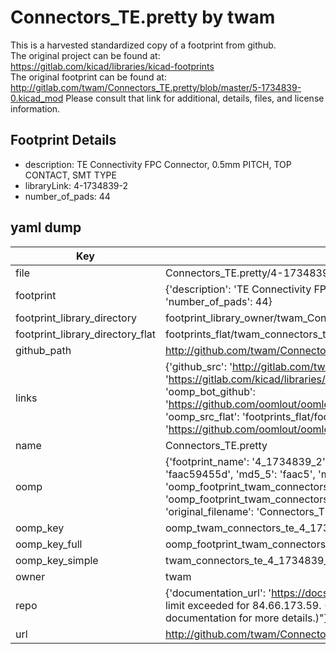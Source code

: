 # Connectors_TE.pretty by twam  
This is a harvested standardized copy of a footprint from github.  
The original project can be found at:  
https://gitlab.com/kicad/libraries/kicad-footprints  
The original footprint can be found at:
http://gitlab.com/twam/Connectors_TE.pretty/blob/master/5-1734839-0.kicad_mod
Please consult that link for additional, details, files, and license information.  
## Footprint Details
* description: TE Connectivity FPC Connector, 0.5mm PITCH, TOP CONTACT, SMT TYPE  
* libraryLink: 4-1734839-2  
* number_of_pads: 44  
## yaml dump  
| Key | Value |  
| --- | --- |  
| file | Connectors_TE.pretty/4-1734839-2.kicad_mod |  
| footprint | {'description': 'TE Connectivity FPC Connector, 0.5mm PITCH, TOP CONTACT, SMT TYPE', 'libraryLink': '4-1734839-2', 'number_of_pads': 44} |  
| footprint_library_directory | footprint_library_owner/twam_Connectors_TE.pretty |  
| footprint_library_directory_flat | footprints_flat/twam_connectors_te_4_1734839_2/working |  
| github_path | http://github.com/twam/Connectors_TE.pretty/blob/master/4-1734839-2.kicad_mod |  
| links | {'github_src': 'http://gitlab.com/twam/Connectors_TE.pretty/blob/master/5-1734839-0.kicad_mod', 'github_src_repo': 'https://gitlab.com/kicad/libraries/kicad-footprints', 'oomp_bot': 'footprints/twam_connectors_te_4_1734839_2/working', 'oomp_bot_github': 'https://github.com/oomlout/oomlout_oomp_footprint_bot/tree/main/footprints/twam_connectors_te_4_1734839_2/working', 'oomp_src_flat': 'footprints_flat/footprints_flat/twam_connectors_te_4_1734839_2/working', 'oomp_src_flat_github': 'https://github.com/oomlout/oomlout_oomp_footprint_src/tree/main/footprints_flat/twam_connectors_te_4_1734839_2/working'} |  
| name | Connectors_TE.pretty |  
| oomp | {'footprint_name': '4_1734839_2', 'library_name': 'connectors_te', 'md5': 'faac59455d2d16ea6a5653825d0ea8b1', 'md5_10': 'faac59455d', 'md5_5': 'faac5', 'md5_6': 'faac59', 'oomp_key': 'oomp_twam_connectors_te_4_1734839_2', 'oomp_key_extra': 'oomp_footprint_twam_connectors_te_4_1734839_2', 'oomp_key_full': 'oomp_footprint_twam_connectors_te_4_1734839_2_faac59', 'oomp_key_simple': 'twam_connectors_te_4_1734839_2', 'original_filename': 'Connectors_TE.pretty/4-1734839-2.kicad_mod', 'owner_name': 'twam'} |  
| oomp_key | oomp_twam_connectors_te_4_1734839_2 |  
| oomp_key_full | oomp_footprint_twam_connectors_te_4_1734839_2 |  
| oomp_key_simple | twam_connectors_te_4_1734839_2 |  
| owner | twam |  
| repo | {'documentation_url': 'https://docs.github.com/rest/overview/resources-in-the-rest-api#rate-limiting', 'message': "API rate limit exceeded for 84.66.173.59. (But here's the good news: Authenticated requests get a higher rate limit. Check out the documentation for more details.)"} |  
| url | http://github.com/twam/Connectors_TE.pretty |  


